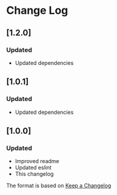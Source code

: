 # Change Log

## [1.2.0]
### Updated
- Updated dependencies

## [1.0.1]
### Updated
- Updated dependencies

## [1.0.0]
### Updated
- Improved readme
- Updated eslint
- This changelog

The format is based on [Keep a Changelog](http://keepachangelog.com/)
